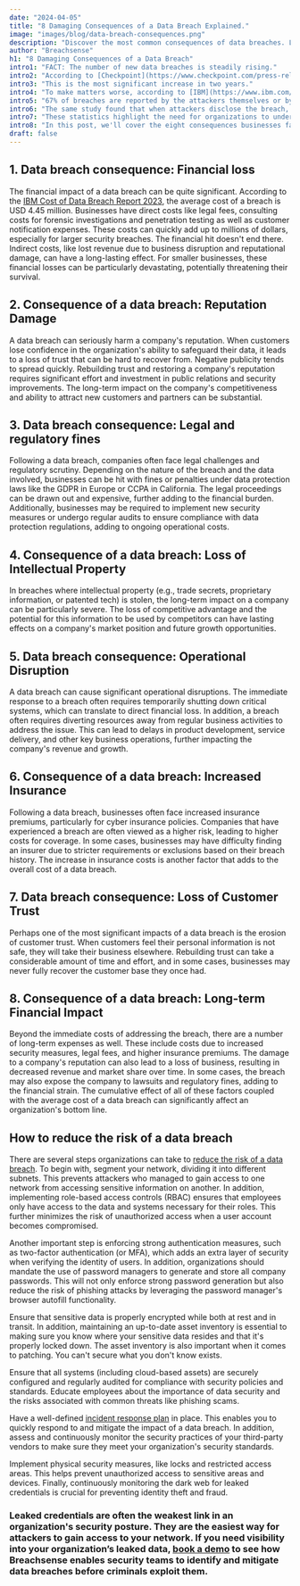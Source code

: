 ```yaml
---
date: "2024-04-05"
title: "8 Damaging Consequences of a Data Breach Explained."
image: "images/blog/data-breach-consequences.png"
description: "Discover the most common consequences of data breaches. Learn the consequences of a data breach and how to prevent them."
author: "Breachsense"
h1: "8 Damaging Consequences of a Data Breach"
intro1: "FACT: The number of new data breaches is steadily rising."
intro2: "According to [Checkpoint](https://www.checkpoint.com/press-releases/surge-in-cybercrime-check-point-2023-mid-year-security-report-reveals-8-spike-in-global-cyberattacks/), since the second quarter of last year, there's been an 8% surge in global weekly cyber attacks."
intro3: "This is the most significant increase in two years."
intro4: "To make matters worse, according to [IBM](https://www.ibm.com/reports/data-breach), only a third of companies discover data breaches through their own security teams."
intro5: "67% of breaches are reported by the attackers themselves or by a benign third party."
intro6: "The same study found that when attackers disclose the breach, it costs organizations close to USD 1 million more compared to when the breach is detected internally."
intro7: "These statistics highlight the need for organizations to understand both the short and long-term consequences of data breaches and the importance of effective[ prevention ](https://www.breachsense.com/blog/data-breach-prevention/) and [response](https://www.breachsense.com/blog/data-breach-response/) strategies."
intro8: "In this post, we'll cover the eight consequences businesses face when dealing with a data breach."
draft: false
---
```

## 1. Data breach consequence: Financial loss

The financial impact of a data breach can be quite significant. According to the [IBM Cost of Data Breach Report 2023](https://www.ibm.com/reports/data-breach), the average cost of a breach is USD 4.45 million. Businesses have direct costs like legal fees, consulting costs for forensic investigations and penetration testing as well as customer notification expenses. These costs can quickly add up to millions of dollars, especially for larger security breaches. The financial hit doesn't end there. Indirect costs, like lost revenue due to business disruption and reputational damage, can have a long-lasting effect. For smaller businesses, these financial losses can be particularly devastating, potentially threatening their survival.

## 2. Consequence of a data breach: Reputation Damage

A data breach can seriously harm a company's reputation. When customers lose confidence in the organization's ability to safeguard their data, it leads to a loss of trust that can be hard to recover from. Negative publicity tends to spread quickly. Rebuilding trust and restoring a company's reputation requires significant effort and investment in public relations and security improvements. The long-term impact on the company's competitiveness and ability to attract new customers and partners can be substantial.

## 3. Data breach consequence: Legal and regulatory fines

Following a data breach, companies often face legal challenges and regulatory scrutiny. Depending on the nature of the breach and the data involved, businesses can be hit with fines or penalties under data protection laws like the GDPR in Europe or CCPA in California. The legal proceedings can be drawn out and expensive, further adding to the financial burden. Additionally, businesses may be required to implement new security measures or undergo regular audits to ensure compliance with data protection regulations, adding to ongoing operational costs.

## 4. Consequence of a data breach: Loss of Intellectual Property

In breaches where intellectual property (e.g., trade secrets, proprietary information, or patented tech) is stolen, the long-term impact on a company can be particularly severe. The loss of competitive advantage and the potential for this information to be used by competitors can have lasting effects on a company's market position and future growth opportunities.

## 5. Data breach consequence: Operational Disruption

A data breach can cause significant operational disruptions. The immediate response to a breach often requires temporarily shutting down critical systems, which can translate to direct financial loss. In addition, a breach often requires diverting resources away from regular business activities to address the issue. This can lead to delays in product development, service delivery, and other key business operations, further impacting the company's revenue and growth.

## 6. Consequence of a data breach: Increased Insurance

Following a data breach, businesses often face increased insurance premiums, particularly for cyber insurance policies. Companies that have experienced a breach are often viewed as a higher risk, leading to higher costs for coverage. In some cases, businesses may have difficulty finding an insurer due to stricter requirements or exclusions based on their breach history. The increase in insurance costs is another factor that adds to the overall cost of a data breach.

## 7. Data breach consequence: Loss of Customer Trust

Perhaps one of the most significant impacts of a data breach is the erosion of customer trust. When customers feel their personal information is not safe, they will take their business elsewhere. Rebuilding trust can take a considerable amount of time and effort, and in some cases, businesses may never fully recover the customer base they once had.

## 8. Consequence of a data breach: Long-term Financial Impact

Beyond the immediate costs of addressing the breach, there are a number of long-term expenses as well. These include costs due to increased security measures, legal fees, and higher insurance premiums. The damage to a company's reputation can also lead to a loss of business, resulting in decreased revenue and market share over time. In some cases, the breach may also expose the company to lawsuits and regulatory fines, adding to the financial strain. The cumulative effect of all of these factors coupled with the average cost of a data breach can significantly affect an organization's bottom line.

## How to reduce the risk of a data breach

There are several steps organizations can take to [reduce the risk of a data breach](https://www.breachsense.com/blog/data-leak-prevention/). To begin with, segment your network, dividing it into different subnets. This prevents attackers who managed to gain access to one network from accessing sensitive information on another. In addition, implementing role-based access controls (RBAC) ensures that employees only have access to the data and systems necessary for their roles. This further minimizes the risk of unauthorized access when a user account becomes compromised.

Another important step is enforcing strong authentication measures, such as two-factor authentication (or MFA), which adds an extra layer of security when verifying the identity of users. In addition, organizations should mandate the use of password managers to generate and store all company passwords. This will not only enforce strong password generation but also reduce the risk of phishing attacks by leveraging the password manager's browser autofill functionality.

Ensure that sensitive data is properly encrypted while both at rest and in transit. In addition, maintaining an up-to-date asset inventory is essential to making sure you know where your sensitive data resides and that it's properly locked down. The asset inventory is also important when it comes to patching. You can't secure what you don't know exists.

Ensure that all systems (including cloud-based assets) are securely configured and regularly audited for compliance with security policies and standards. Educate employees about the importance of data security and the risks associated with common threats like phishing scams.

Have a well-defined [incident](https://www.breachsense.com/blog/data-breach-response-checklist/)[ response plan](https://www.breachsense.com/blog/data-breach-response-checklist/) in place. This enables you to quickly respond to and mitigate the impact of a data breach. In addition, assess and continuously monitor the security practices of your third-party vendors to make sure they meet your organization's security standards.

Implement physical security measures, like locks and restricted access areas. This helps prevent unauthorized access to sensitive areas and devices. Finally, continuously monitoring the dark web for leaked credentials is crucial for preventing identity theft and fraud.

### Leaked credentials are often the weakest link in an organization's security posture. They are the easiest way for attackers to gain access to your network. If you need visibility into your organization’s leaked data, [book a demo](https://www.breachsense.com/book-demo/) to see how Breachsense enables security teams to identify and mitigate data breaches before criminals exploit them.
